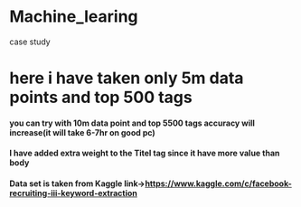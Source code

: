 # Machine_learing
case study
# here i have taken only 5m data points and top 500 tags
#### you can try with 10m data point and top 5500 tags accuracy will increase(it will take 6-7hr on good pc)
#### I have added extra weight to the Titel tag since it have more value than body
#### Data set is taken from Kaggle link->https://www.kaggle.com/c/facebook-recruiting-iii-keyword-extraction
